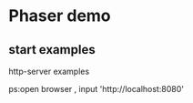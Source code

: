 # Phaser demo

## start examples

http-server examples

ps:open browser , input 'http://localhost:8080'

